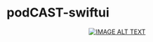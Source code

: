 # podCAST-swiftui


<div align="center">

  <a href="https://youtu.be/dK3MNHrocwo"><img src="https://yt-embed.herokuapp.com/embed?v=dK3MNHrocwo" alt="IMAGE ALT TEXT"></a>

</div>

